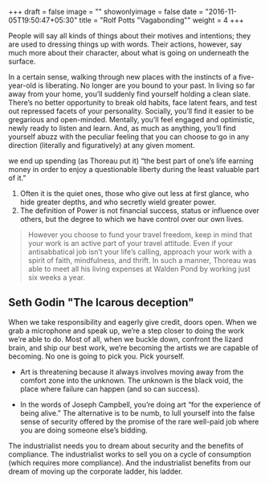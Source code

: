 +++
draft = false
image = ""
showonlyimage = false
date = "2016-11-05T19:50:47+05:30"
title = "Rolf Potts \"Vagabonding\""
weight = 4
+++

People will say all kinds of things about their motives and intentions; they are used to dressing things up with words. Their actions, however, say much more about their character, about what is going on underneath the surface.
<!--more-->

In a certain sense, walking through new places with the instincts of a five-year-old is liberating. No longer are you bound to your past. In living so far away from your home, you’ll suddenly find yourself holding a clean slate. There’s no better opportunity to break old habits, face latent fears, and test out repressed facets of your personality. Socially, you’ll find it easier to be gregarious and open-minded. Mentally, you’ll feel engaged and optimistic, newly ready to listen and learn. And, as much as anything, you’ll find yourself abuzz with the peculiar feeling that you can choose to go in any direction (literally and figuratively) at any given moment.

we end up spending (as Thoreau put it) “the best part of one’s life earning money in order to enjoy a questionable liberty during the least valuable part of it.”

1. Often it is the quiet ones, those who give out less at first glance, who hide greater depths, and who secretly wield greater power.
2. The definition of Power is not financial success, status or influence over others, but the degree to which we have control over our own lives.

> However you choose to fund your travel freedom, keep in mind that your work is an active part of your travel attitude. Even if your antisabbatical job isn’t your life’s calling, approach your work with a spirit of faith, mindfulness, and thrift. In such a manner, Thoreau was able to meet all his living expenses at Walden Pond by working just six weeks a year.

## Seth Godin "The Icarous deception"

When we take responsibility and eagerly give credit, doors open. When we grab a microphone and speak up, we’re a step closer to doing the work we’re able to do. Most of all, when we buckle down, confront the lizard brain, and ship our best work, we’re becoming the artists we are capable of becoming. No one is going to pick you. Pick yourself.

* Art is threatening because it always involves moving away from the comfort zone into the unknown. The unknown is the black void, the place where failure can happen (and so can success).
  
* In the words of Joseph Campbell, you’re doing art “for the experience of being alive.” The alternative is to be numb, to lull yourself into the false sense of security offered by the promise of the rare well-paid job where you are doing someone else’s bidding.

The industrialist needs you to dream about security and the benefits of compliance. The industrialist works to sell you on a cycle of consumption (which requires more compliance). And the industrialist benefits from our dream of moving up the corporate ladder, his ladder.
